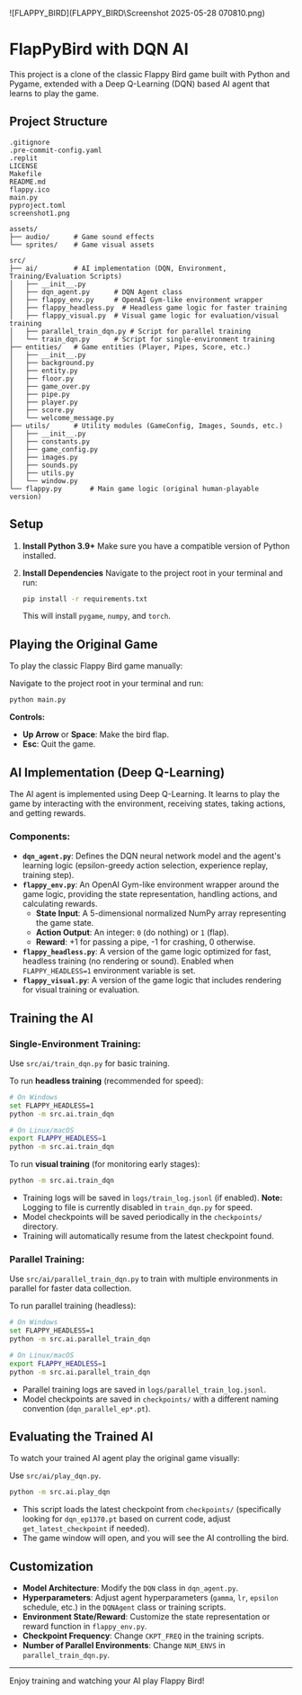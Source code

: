 ![FLAPPY_BIRD](FLAPPY_BIRD\Screenshot 2025-05-28 070810.png)

# FlapPyBird with DQN AI

This project is a clone of the classic Flappy Bird game built with Python and Pygame, extended with a Deep Q-Learning (DQN) based AI agent that learns to play the game.

## Project Structure

```
.gitignore
.pre-commit-config.yaml
.replit
LICENSE
Makefile
README.md
flappy.ico
main.py
pyproject.toml
screenshot1.png

assets/
├── audio/      # Game sound effects
└── sprites/    # Game visual assets

src/
├── ai/         # AI implementation (DQN, Environment, Training/Evaluation Scripts)
│   ├── __init__.py
│   ├── dqn_agent.py      # DQN Agent class
│   ├── flappy_env.py     # OpenAI Gym-like environment wrapper
│   ├── flappy_headless.py  # Headless game logic for faster training
│   ├── flappy_visual.py  # Visual game logic for evaluation/visual training
│   ├── parallel_train_dqn.py # Script for parallel training
│   └── train_dqn.py      # Script for single-environment training
├── entities/   # Game entities (Player, Pipes, Score, etc.)
│   ├── __init__.py
│   ├── background.py
│   ├── entity.py
│   ├── floor.py
│   ├── game_over.py
│   ├── pipe.py
│   ├── player.py
│   ├── score.py
│   └── welcome_message.py
├── utils/      # Utility modules (GameConfig, Images, Sounds, etc.)
│   ├── __init__.py
│   ├── constants.py
│   ├── game_config.py
│   ├── images.py
│   ├── sounds.py
│   ├── utils.py
│   └── window.py
└── flappy.py       # Main game logic (original human-playable version)
```

## Setup

1.  **Install Python 3.9+**
    Make sure you have a compatible version of Python installed.

2.  **Install Dependencies**
    Navigate to the project root in your terminal and run:
    ```bash
    pip install -r requirements.txt
    ```
    This will install `pygame`, `numpy`, and `torch`.

## Playing the Original Game

To play the classic Flappy Bird game manually:

Navigate to the project root in your terminal and run:

```bash
python main.py
```

**Controls:**

- **Up Arrow** or **Space**: Make the bird flap.
- **Esc**: Quit the game.

## AI Implementation (Deep Q-Learning)

The AI agent is implemented using Deep Q-Learning. It learns to play the game by interacting with the environment, receiving states, taking actions, and getting rewards.

### Components:

- **`dqn_agent.py`**: Defines the DQN neural network model and the agent's learning logic (epsilon-greedy action selection, experience replay, training step).
- **`flappy_env.py`**: An OpenAI Gym-like environment wrapper around the game logic, providing the state representation, handling actions, and calculating rewards.
  - **State Input**: A 5-dimensional normalized NumPy array representing the game state.
  - **Action Output**: An integer: `0` (do nothing) or `1` (flap).
  - **Reward**: +1 for passing a pipe, -1 for crashing, 0 otherwise.
- **`flappy_headless.py`**: A version of the game logic optimized for fast, headless training (no rendering or sound). Enabled when `FLAPPY_HEADLESS=1` environment variable is set.
- **`flappy_visual.py`**: A version of the game logic that includes rendering for visual training or evaluation.

## Training the AI

### Single-Environment Training:

Use `src/ai/train_dqn.py` for basic training.

To run **headless training** (recommended for speed):

```bash
# On Windows
set FLAPPY_HEADLESS=1
python -m src.ai.train_dqn

# On Linux/macOS
export FLAPPY_HEADLESS=1
python -m src.ai.train_dqn
```

To run **visual training** (for monitoring early stages):

```bash
python -m src.ai.train_dqn
```

- Training logs will be saved in `logs/train_log.jsonl` (if enabled). **Note:** Logging to file is currently disabled in `train_dqn.py` for speed.
- Model checkpoints will be saved periodically in the `checkpoints/` directory.
- Training will automatically resume from the latest checkpoint found.

### Parallel Training:

Use `src/ai/parallel_train_dqn.py` to train with multiple environments in parallel for faster data collection.

To run parallel training (headless):

```bash
# On Windows
set FLAPPY_HEADLESS=1
python -m src.ai.parallel_train_dqn

# On Linux/macOS
export FLAPPY_HEADLESS=1
python -m src.ai.parallel_train_dqn
```

- Parallel training logs are saved in `logs/parallel_train_log.jsonl`.
- Model checkpoints are saved in `checkpoints/` with a different naming convention (`dqn_parallel_ep*.pt`).

## Evaluating the Trained AI

To watch your trained AI agent play the original game visually:

Use `src/ai/play_dqn.py`.

```bash
python -m src.ai.play_dqn
```

- This script loads the latest checkpoint from `checkpoints/` (specifically looking for `dqn_ep1370.pt` based on current code, adjust `get_latest_checkpoint` if needed).
- The game window will open, and you will see the AI controlling the bird.

## Customization

- **Model Architecture**: Modify the `DQN` class in `dqn_agent.py`.
- **Hyperparameters**: Adjust agent hyperparameters (`gamma`, `lr`, `epsilon` schedule, etc.) in the `DQNAgent` class or training scripts.
- **Environment State/Reward**: Customize the state representation or reward function in `flappy_env.py`.
- **Checkpoint Frequency**: Change `CKPT_FREQ` in the training scripts.
- **Number of Parallel Environments**: Change `NUM_ENVS` in `parallel_train_dqn.py`.

---

Enjoy training and watching your AI play Flappy Bird!
